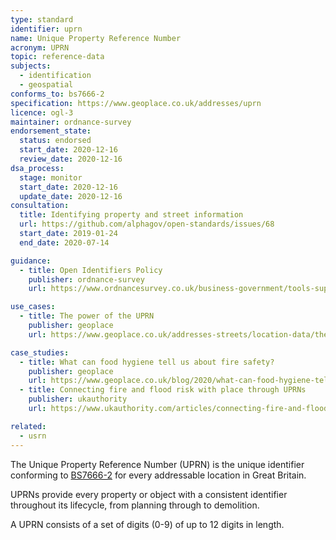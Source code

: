 ```yaml
---
type: standard
identifier: uprn
name: Unique Property Reference Number
acronym: UPRN
topic: reference-data
subjects:
  - identification
  - geospatial
conforms_to: bs7666-2
specification: https://www.geoplace.co.uk/addresses/uprn
licence: ogl-3
maintainer: ordnance-survey
endorsement_state:
  status: endorsed
  start_date: 2020-12-16
  review_date: 2020-12-16
dsa_process:
  stage: monitor
  start_date: 2020-12-16
  update_date: 2020-12-16
consultation:
  title: Identifying property and street information
  url: https://github.com/alphagov/open-standards/issues/68
  start_date: 2019-01-24
  end_date: 2020-07-14

guidance:
  - title: Open Identifiers Policy
    publisher: ordnance-survey
    url: https://www.ordnancesurvey.co.uk/business-government/tools-support/open-mastermap-programme/open-id-policy

use_cases:
  - title: The power of the UPRN
    publisher: geoplace
    url: https://www.geoplace.co.uk/addresses-streets/location-data/the-uprn

case_studies:
  - title: What can food hygiene tell us about fire safety?
    publisher: geoplace
    url: https://www.geoplace.co.uk/blog/2020/what-can-food-hygiene-tell-us-about-fire-safety
  - title: Connecting fire and flood risk with place through UPRNs
    publisher: ukauthority
    url: https://www.ukauthority.com/articles/connecting-fire-and-flood-risk-with-place-through-uprns/

related:
  - usrn
---
```


The Unique Property Reference Number (UPRN) is the unique identifier conforming to [BS7666-2] for every addressable location in Great Britain.

UPRNs provide every property or object with a consistent identifier throughout its lifecycle, from planning through to demolition.

A UPRN consists of a set of digits (0-9) of up to 12 digits in length.


[BS7666-2]: https://shop.bsigroup.com/ProductDetail?pid=000000000030127196
